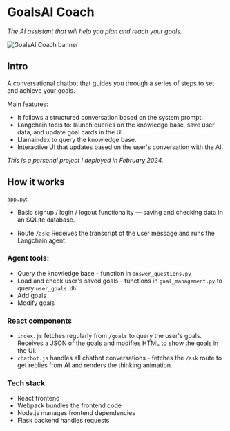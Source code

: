 # GoalsAI Coach #
*The AI assistant that will help you plan and reach your goals.*


![GoalsAI Coach banner](https://github.com/user-attachments/assets/3fa6e962-dec9-481c-91a6-b76ccd5bc986)

## Intro ##
A conversational chatbot that guides you through a series of steps to set and achieve your goals.

Main features:
* It follows a structured conversation based on the system prompt.
* Langchain tools to: launch queries on the knowledge base, save user data, and update goal cards in the UI.
* Llamaindex to query the knowledge base.
* Interactive UI that updates based on the user's conversation with the AI.

*This is a personal project I deployed in February 2024.*

## How it works ##

`app.py`:
* Basic signup / login / logout functionality — saving and checking data in an SQLite database.

* Route `/ask`:
  Receives the transcript of the user message and runs the Langchain agent.

### Agent tools: ###
* Query the knowledge base - function in `answer_questions.py`
* Load and check user's saved goals - functions in `goal_management.py` to query `user_goals.db`
* Add goals
* Modify goals

### React components ###
* `index.js` fetches regularly from `/goals` to query the user's goals. Receives a JSON of the goals and modifies HTML to show the goals in the UI.
* `chatbot.js` handles all chatbot conversations - fetches the `/ask` route to get replies from AI and renders the thinking animation.

### Tech stack ###

* React frontend
* Webpack bundles the frontend code
* Node.js manages frontend dependencies
* Flask backend handles requests

